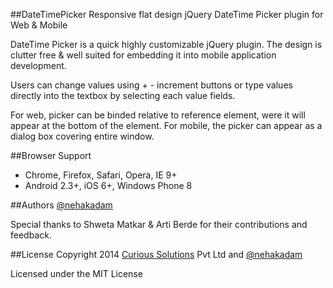 ##DateTimePicker
Responsive flat design jQuery DateTime Picker plugin for Web & Mobile

DateTime Picker is a quick highly customizable jQuery plugin. The design is clutter free & well suited for embedding it into mobile application development.

Users can change values using + - increment buttons or type values directly into the textbox by selecting each value fields. 

For web, picker can be binded relative to reference element, were it will appear at the bottom of the element. For mobile, the picker can appear as a dialog box covering entire window. 


##Browser Support
- Chrome, Firefox, Safari, Opera, IE 9+
- Android 2.3+, iOS 6+, Windows Phone 8


##Authors
[@nehakadam](https://github.com/nehakadam)

Special thanks to Shweta Matkar & Arti Berde for their contributions and feedback.


##License
Copyright 2014 [Curious Solutions](https://github.com/CuriousSolutions) Pvt Ltd and [@nehakadam](https://github.com/nehakadam)

Licensed under the MIT License